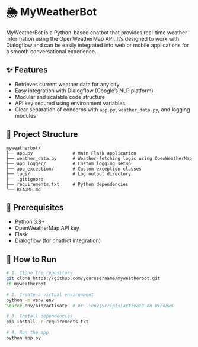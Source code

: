 # 🌦️ MyWeatherBot

MyWeatherBot is a Python-based chatbot that provides real-time weather information using the OpenWeatherMap API. It’s designed to work with Dialogflow and can be easily integrated into web or mobile applications for a smooth conversational experience.

## ✨ Features

- Retrieves current weather data for any city
- Easy integration with Dialogflow (Google’s NLP platform)
- Modular and scalable code structure
- API key secured using environment variables
- Clear separation of concerns with `app.py`, `weather_data.py`, and logging modules

## 📁 Project Structure

```
myweatherbot/
├── app.py               # Main Flask application
├── weather_data.py      # Weather-fetching logic using OpenWeatherMap
├── app_logger/          # Custom logging setup
├── app_exception/       # Custom exception classes
├── logs/                # Log output directory
├── .gitignore
├── requirements.txt     # Python dependencies
└── README.md
```

## 🔧 Prerequisites

- Python 3.8+
- OpenWeatherMap API key
- Flask
- Dialogflow (for chatbot integration)

## 🚀 How to Run

```bash
# 1. Clone the repository
git clone https://github.com/yourusername/myweatherbot.git
cd myweatherbot

# 2. Create a virtual environment
python -m venv env
source env/bin/activate  # or .\env\Scripts\activate on Windows

# 3. Install dependencies
pip install -r requirements.txt

# 4. Run the app
python app.py
```
